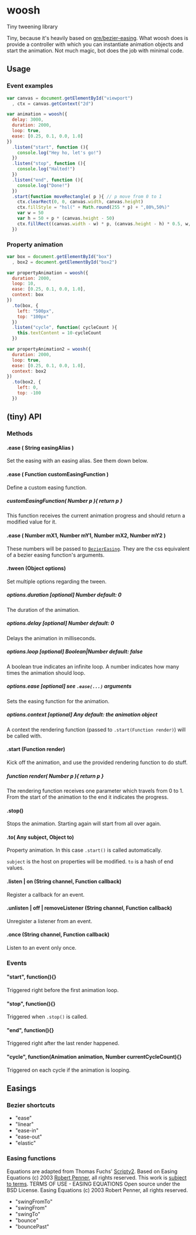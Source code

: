 woosh
=====

Tiny tweening library

Tiny, because it's heavily based on [gre/bezier-easing](https://github.com/gre/bezier-easing).
What woosh does is provide a controller with which you can instantiate animation objects and start the animation.
Not much magic, bot does the job with minimal code.

## Usage

### Event examples

```js
var canvas = document.getElementById("viewport")
  , ctx = canvas.getContext("2d")

var animation = woosh({
  delay: 3000,
  duration: 2000,
  loop: true,
  ease: [0.25, 0.1, 0.0, 1.0]
})
  .listen("start", function (){
    console.log("Hey ho, let's go!")
  })
  .listen("stop", function (){
    console.log("Halted!")
  })
  .listen("end", function (){
    console.log("Done!")
  })
  .start(function moveRectangle( p ){ // p move from 0 to 1
    ctx.clearRect(0, 0, canvas.width, canvas.height)
    ctx.fillStyle = "hsl(" + Math.round(255 * p) + ",80%,50%)"
    var w = 50
    var h = 50 + p * (canvas.height - 50)
    ctx.fillRect((canvas.width - w) * p, (canvas.height - h) * 0.5, w, h)
  })
```

### Property animation

```js
var box = document.getElementById("box")
  , box2 = document.getElementById("box2")

var propertyAnimation = woosh({
  duration: 2000,
  loop: 10,
  ease: [0.25, 0.1, 0.0, 1.0],
  context: box
})
  .to(box, {
    left: "500px",
    top: "100px"
  })
  .listen("cycle", function( cycleCount ){
    this.textContent = 10-cycleCount
  })

var propertyAnimation2 = woosh({
  duration: 2000,
  loop: true,
  ease: [0.25, 0.1, 0.0, 1.0],
  context: box2
})
  .to(box2, {
    left: 0,
    top: -100
  })
```

## (tiny) API

### Methods

#### .ease ( String easingAlias )

Set the easing with an easing alias. See them down below.

#### .ease ( Function customEasingFunction )

Define a custom easing function.

##### customEasingFunction( Number p ){ return p }

This function receives the current animation progress and should return a modified value for it.

#### .ease ( Number mX1, Number mY1, Number mX2, Number mY2 )

These numbers will be passed to [`BezierEasing`](https://github.com/gre/bezier-easing).
They are the css equivalent of a bezier easing function's arguments.

#### .tween (Object options)

Set multiple options regarding the tween.

##### options.duration [optional] Number default: 0

The duration of the animation.

##### options.delay [optional] Number default: 0

Delays the animation in milliseconds.

##### options.loop [optional] Boolean|Number default: false

A boolean true indicates an infinite loop.
A number indicates how many times the animation should loop.

##### options.ease [optional] see `.ease(...)` arguments

Sets the easing function for the animation.

##### options.context [optional] Any default: the animation object

A context the rendering function (passed to `.start(Function render)`) will be called with.

#### .start (Function render)

Kick off the animation, and use the provided rendering function to do stuff.

##### function render( Number p ){ return p }

The rendering function receives one parameter which travels from 0 to 1.
From the start of the animation to the end it indicates the progress.

#### .stop()

Stops the animation.
Starting again will start from all over again.

#### .to( Any subject, Object to)

Property animation.
In this case `.start()` is called automatically.

`subject` is the host on properties will be modified.
`to` is a hash of end values.

#### .listen | on (String channel, Function callback)

Register a callback for an event.

#### .unlisten | off | removeListener (String channel, Function callback)

Unregister a listener from an event.

#### .once (String channel, Function callback)

Listen to an event only once.

### Events

#### "start", function(){}

Triggered right before the first animation loop.

#### "stop", function(){}

Triggered when `.stop()` is called.

#### "end", function(){}

Triggered right after the last render happened.

#### "cycle", function(Animation animation, Number currentCycleCount){}

Triggered on each cycle if the animation is looping.


## Easings

### Bezier shortcuts

- "ease"
- "linear"
- "ease-in"
- "ease-out"
- "elastic"

### Easing functions

Equations are adapted from Thomas Fuchs' [Scripty2](https://github.com/madrobby/scripty2/blob/master/src/effects/transitions/penner.js).
Based on Easing Equations (c) 2003 [Robert Penner](http://www.robertpenner.com/), all rights reserved. This work is [subject to terms](http://www.robertpenner.com/easing_terms_of_use.html).
TERMS OF USE - EASING EQUATIONS
Open source under the BSD License.
Easing Equations (c) 2003 Robert Penner, all rights reserved.

- "swingFromTo"
- "swingFrom"
- "swingTo"
- "bounce"
- "bouncePast"